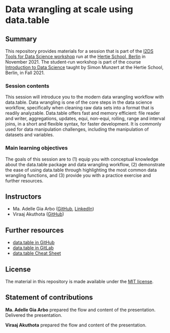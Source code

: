 # Data wrangling at scale using data.table


## Summary

This repository provides materials for a session that is part of the [I2DS Tools for Data Science workshop](https://github.com/intro-to-data-science-21-workshop) run at the [Hertie School, Berlin](https://www.hertie-school.org/en/) in November 2021. The student-run workshop is part of the course [Introduction to Data Science](https://github.com/intro-to-data-science-21) taught by Simon Munzert at the Hertie School, Berlin, in Fall 2021.

### Session contents

This session will introduce you to the modern data wrangling workflow with data.table. Data wrangling is one of the core steps in the data science workflow, specifically when cleaning raw data sets into a format that is readily analyzable. Data.table  offers fast and memory efficient: file reader and writer, aggregations, updates, equi, non-equi, rolling, range and interval joins, in a short and flexible syntax, for faster development. It is  commonly used for data manipulation challenges, including the manipulation of datasets and variables. 

### Main learning objectives

The goals of this session are to (1) equip you with conceptual knowledge about the data.table package and data wrangling workflow, (2) demonstrate the ease of using data.table through highlighting the most common data wrangling functions, and (3) provide you with a practice exercise and further resources.


## Instructors

- Ma. Adelle Gia Arbo ([GitHub](https://github.com/adellegia), [LinkedIn](https://www.linkedin.com/in/ma-adelle-gia-arbo/))
- Viraaj Akuthota ([GitHub](https://github.com/Pepper2021))


## Further resources

- [data.table in GitHub](https://github.com/Rdatatable/data.table)
- [data.table in GitLab](https://rdatatable.gitlab.io/data.table/articles/datatable-intro.html)
- [data.table Cheat Sheet](https://s3.amazonaws.com/assets.datacamp.com/blog_assets/datatable_Cheat_Sheet_R.pdf)


## License

The material in this repository is made available under the [MIT license](http://opensource.org/licenses/mit-license.php). 

## Statement of contributions

**Ma. Adelle Gia Arbo** prepared the flow and content of the presentation. Delivered the presentation.

**Viraaj Akuthota** prepared the flow and content of the presentation. 
